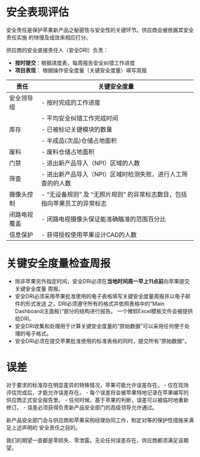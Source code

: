 安全表现评估
=====

安全责任是保护苹果新产品之秘密性与安全性的关键环节。供应商会被依据其安全责任实施
的快慢及成效来相应打分。

供应商的安全直接责任人（安全DRI）负责：
  - **按时提交**：根据进度表，每周报告安全纠错工作进度
  - **项目表现**： 根据操作安全度量（关键安全度量）填写周报


   责任     |    关键安全度量
   --------- | -------------
安全领导组   |   - 按时完成的工作进度   
            |   - 平均安全纠错工作完成时间
库存        |    - 已被标记关键模块的数量
            |    - 半成品(次品)仓储占地面积 
废料         |    - 废料仓储占地面积
门禁         |    - 进出新产品导入（NPI）区域的人数
筛查         |   -  进出新产品导入（NPI）区域时检测失败，进行人工筛查的的人数
摄像头控制   |   -  “无设备规则” 及 “无照片规则” 的异常标志数目，包括指向苹果员工的异常标志
闭路电视覆盖  |   - 闭路电视摄像头保证能准确瞄准的范围百分比
信息保护      |   - 获得授权使用苹果设计CAD的人数


# 关键安全度量检查周报
- 除非苹果另外指定时间，安全DRI必须在**当地时间周一早上11点前**向苹果提交关键安全度量
  周报。
- 安全DRI必须采用苹果批准使用的电子表格填写关键安全度量周报并以电子邮件的形式发送
  之。DRI必须遵守所有的格式并依照表格中的“Main Dashboard(主面板)”部分的结构进行报告。
  一个微软Excel模板文件会被提供给DRI。
- 安全DRI收集和处理用于计算关键安全度量的“原始数据”可以采用任何便于处理的电子格式。
- 安全DRI必须在提交苹果批准使用的标准表格的同时，提交所有“原始数据”。

# 误差
对于要求的标准存在明显差异的特殊情况，苹果可能允许误差存在。
    - 仅在现场评估完成后，才能允许误差存在。
    - 每个误差将会被苹果特地记录在苹果编写的供应商正式安全报告里。
    - 任何时候，基于苹果的判断，误差可以被临时地重新修订。
    - 误差必须获得负责新产品安全部门的高级领导允许通过。

新产品安全部门会与供应商和苹果采购经理协同工作，制定对等的保护性措施来满足上述声明的
安全责任之目的。

我们的期望一直都是零损失、零泄露。无论任何误差存在，供应商都须满足该期望。
